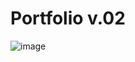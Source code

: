 # Portfolio v.02

![image](https://user-images.githubusercontent.com/92824079/221440409-6c6ee598-22fa-4bb7-b32f-45739bef5688.png)

